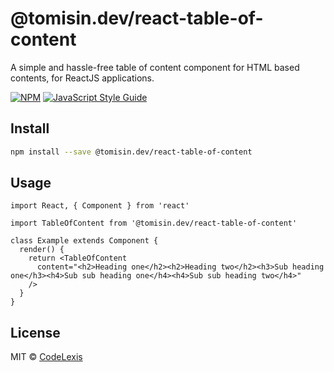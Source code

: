# @tomisin.dev/react-table-of-content

A simple and hassle-free table of content component for HTML based contents, for ReactJS applications.

[![NPM](https://img.shields.io/npm/v/@tomisin.dev/react-table-of-content.svg)](https://www.npmjs.com/package/@tomisin.dev/react-table-of-content) [![JavaScript Style Guide](https://img.shields.io/badge/code_style-standard-brightgreen.svg)](https://standardjs.com)

## Install

```bash
npm install --save @tomisin.dev/react-table-of-content
```

## Usage

```tsx
import React, { Component } from 'react'

import TableOfContent from '@tomisin.dev/react-table-of-content'

class Example extends Component {
  render() {
    return <TableOfContent
      content="<h2>Heading one</h2><h2>Heading two</h2><h3>Sub heading one</h3><h4>Sub sub heading one</h4><h4>Sub sub heading two</h4>"
    />
  }
}
```

## License

MIT © [CodeLexis](https://github.com/CodeLexis)
